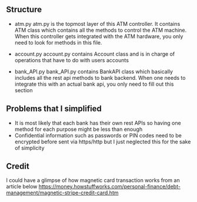 ## Structure 
- atm.py
atm.py is the topmost layer of this ATM controller.  It contains ATM class which contains all the methods to control the ATM machine. When this controller gets integrated with the ATM hardware, you only need to look for methods in this file. 

- account.py
account.py contains Account class and is in charge of operations that have to do with users accounts 

- bank_API.py 
bank_API.py contains BankAPI class which basically includes all the rest api methods to bank backend. When one needs to integrate this with an actual bank api, you only need to fill out this section 


## Problems that I simplified 
- It is most likely that each bank has their own rest APIs so having one method for each purpose might be less than enough 
- Confidential information such as passwords or PIN codes need to be encrypted before sent via https/http but I just neglected this for the sake of simplicity 


## Credit 
I could have a glimpse of how magnetic card transaction works from an article below 
https://money.howstuffworks.com/personal-finance/debt-management/magnetic-stripe-credit-card.htm
